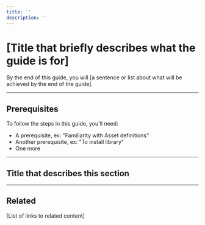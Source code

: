 ```yaml
---
title: ''
description: ''
---
```


# [Title that briefly describes what the guide is for]

<!-- This section is a brief introduction into the guide's topic. -->

By the end of this guide, you will [a sentence or list about what will be achieved by the end of the guide].

---

## Prerequisites

<!-- This section lists the prerequisites users must complete before they should/can proceed with the guide. -->

To follow the steps in this guide, you'll need:

- A prerequisite, ex: "Familiarity with Asset definitions"
- Another prerequisite, ex: "To install <this> library"
- One more

---

## Title that describes this section

<!--
For section heaings:

- Guides can (and should) contain multiple sections, with each one being a small chunk of information. Break large topics into smaller topics, using subsequent headings (H3, H4, etc) as needed
- Titles should describe an action, ex: "Generate a token"
- Don't use gerunds (-ing) in titles, as it can cause issues with translation + SEO
-->

---

## Related

[List of links to related content]

